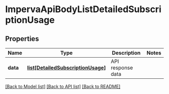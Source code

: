 # ImpervaApiBodyListDetailedSubscriptionUsage

## Properties
Name | Type | Description | Notes
------------ | ------------- | ------------- | -------------
**data** | [**list[DetailedSubscriptionUsage]**](DetailedSubscriptionUsage.md) | API response data | 

[[Back to Model list]](../README.md#documentation-for-models) [[Back to API list]](../README.md#documentation-for-api-endpoints) [[Back to README]](../README.md)

